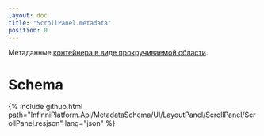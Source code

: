 ```yaml
---
layout: doc
title: "ScrollPanel.metadata"
position: 0
---
```


Метаданные [контейнера в виде прокручиваемой области](../).

# Schema

{% include github.html path="InfinniPlatform.Api/MetadataSchema/UI/LayoutPanel/ScrollPanel/ScrollPanel.resjson" lang="json" %}

